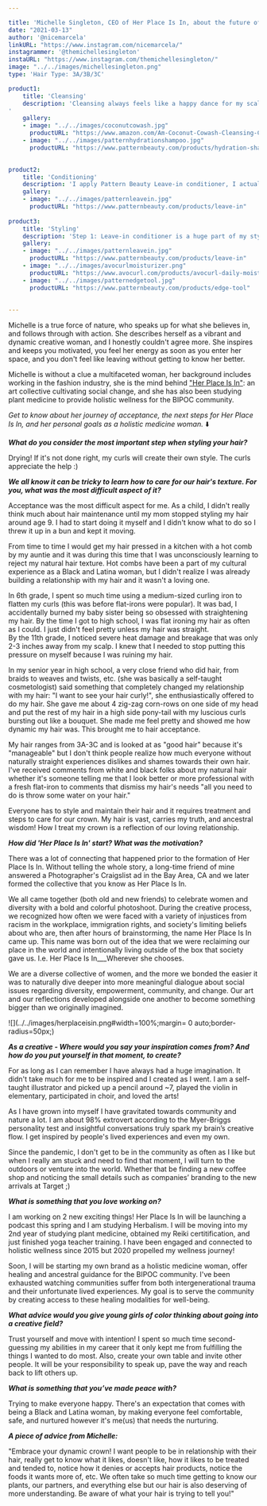```yaml
---

title: 'Michelle Singleton, CEO of Her Place Is In, about the future of her project, and personal goals in plant medicine.'
date: "2021-03-13"
author: '@nicemarcela' 
linkURL: "https://www.instagram.com/nicemarcela/"
instagrammer: '@themichellesingleton'
instaURL: "https://www.instagram.com/themichellesingleton/"
image: "../../images/michellesingleton.png"
type: 'Hair Type: 3A/3B/3C'

product1: 
    title: 'Cleansing'
    description: 'Cleansing always feels like a happy dance for my scalp. I am currently on my 2nd bottle of Pattern Beauty Hydrating Shampoo and so far I love it except for how slippery/watery it feels coming out of the bottle. I like to prep my hair with conditioner (especially if my curls have matted from friction from the collar of my clothes or sleep). I am currently using "As I am" Coconut co-wash to prep and get the hair moisturized. I lightly rinse then apply the shampoo and rinse.
'
    gallery:
    - image: "../../images/coconutcowash.jpg"
      productURL: "https://www.amazon.com/Am-Coconut-Cowash-Cleansing-Conditioner/dp/B00641UCY8"
    - image: "../../images/patternhydrationshampoo.jpg"
      productURL: "https://www.patternbeauty.com/products/hydration-shampoo"
 

product2: 
    title: 'Conditioning'
    description: 'I apply Pattern Beauty Leave-in conditioner, I actually do not use a traditional conditioner. It is always a leave-in! Depending on what my hair feels like, I like to do two applications of a leave-in conditioner after the cleanse and use my hands to squeeze out the excess. This is preparation for my styling.'
    gallery:
    - image: "../../images/patternleavein.jpg"
      productURL: "https://www.patternbeauty.com/products/leave-in"
 
product3: 
    title: 'Styling'
    description: 'Step 1: Leave-in conditioner is a huge part of my styling process. I use Pattern Beauty best selling leave-in conditioner. I do not know why I waited so long to do the float test to figure out my hair porosity. I actually always knew I was really dry ie. skin & hair, so I assumed my hair just needed more assistance with moisture. My hair type might be viewed as high porosity but it is in fact low porosity - Low porosity hair repels moisture when you try to wet it and is hard to process since it resists penetration of chemicals. It is important for me to use a cream first and then apply an oil to help lock in moisture. Step 2: I apply Avocurl Daily Moisturizer after my leave-in, it is an AHHmazing product, made with aloe and avocado which my hair is a big fan of! Final step and Pro tip for long haired curlies: After styling and while your hair is still damp put it in a traditional bonnet, the bonnet holding the hair in and the drying process overnight will give you the same if not better bounce. This is perfect for me because my hair has lost all its layers and curlies need shape to highlight our crown and gorgeous faces! I also use a wide-tooth comb to detangle my curls. I also LOVE a good baby hair swirl or just let them live and do their own thing. I have been using Pattern Beauty "toothbrush" styling tool for a couple of months now and my baby hairs really appreciate the support.'
    gallery:
    - image: "../../images/patternleavein.jpg"
      productURL: "https://www.patternbeauty.com/products/leave-in"
    - image: "../../images/avocurlmoisturizer.png"
      productURL: "https://www.avocurl.com/products/avocurl-daily-moisturizer"
    - image: "../../images/patternedgetool.jpg"
      productURL: "https://www.patternbeauty.com/products/edge-tool"
    
 
---  
```


Michelle is a true force of nature, who speaks up for what she believes in, and follows through with action. She describes herself as a vibrant and dynamic creative woman, and I honestly couldn't agree more. She inspires and keeps you motivated, you feel her energy as soon as you enter her space, and you don't feel like leaving without getting to know her better. 

Michelle is without a clue a multifaceted woman, her background includes working in the fashion industry, she is the mind behind ["Her Place Is In"](https://www.herplaceisin.com/): an art collective cultivating social change, and she has also been studying plant medicine to provide holistic wellness for the BIPOC community. 

*Get to know about her journey of acceptance, the next steps for Her Place Is In, and her personal goals as a holistic medicine woman.* ⬇️   


***What do you consider the most important step when styling your hair?***  

Drying! If it's not done right, my curls will create their own style. The curls appreciate the help :)  

***We all know it can be tricky to learn how to care for our hair's texture. For you, what was the most difficult aspect of it?***  

Acceptance was the most difficult aspect for me. As a child, I didn't really think much about hair maintenance until my mom stopped styling my hair around age 9. I had to start doing it myself and I didn't know what to do so I threw it up in a bun and kept it moving.   

From time to time I would get my hair pressed in a kitchen with a hot comb by my auntie and it was during this time that I was unconsciously learning to reject my natural hair texture. Hot combs have been a part of my cultural experience as a Black and Latina woman, but I didn't realize I was already building a relationship with my hair and it wasn't a loving one.   

In 6th grade, I spent so much time using a medium-sized curling iron to flatten my curls (this was before flat-irons were popular). It was bad, I accidentally burned my baby sister being so obsessed with straightening my hair. By the time I got to high school, I was flat ironing my hair as often as I could. I just didn't feel pretty unless my hair was straight.   
By the 11th grade, I noticed severe heat damage and breakage that was only 2-3 inches away from my scalp. I knew that I needed to stop putting this pressure on myself because I was ruining my hair.   

In my senior year in high school, a very close friend who did hair, from braids to weaves and twists, etc. (she was basically a self-taught cosmetologist) said something that completely changed my relationship with my hair: "I want to see your hair curly!", she enthusiastically offered to do my hair. She gave me about 4 zig-zag corn-rows on one side of my head and put the rest of my hair in a high side pony-tail with my luscious curls bursting out like a bouquet. She made me feel pretty and showed me how dynamic my hair was. This brought me to hair acceptance.   

My hair ranges from 3A-3C and is looked at as "good hair" because it's "manageable" but I don't think people realize how much everyone without naturally straight experiences dislikes and shames towards their own hair. I've received comments from white and black folks about my natural hair whether it's someone telling me that I look better or more professional with a fresh flat-iron to comments that dismiss my hair's needs "all you need to do is throw some water on your hair."  

Everyone has to style and maintain their hair and it requires treatment and steps to care for our crown. My hair is vast, carries my truth, and ancestral wisdom! How I treat my crown is a reflection of our loving relationship.  


***How did 'Her Place Is In' start? What was the motivation?***   

There was a lot of connecting that happened prior to the formation of Her Place Is In. Without telling the whole story, a long-time friend of mine answered a Photographer's Craigslist ad in the Bay Area, CA and we later formed the collective that you know as Her Place Is In.  

We all came together (both old and new friends) to celebrate women and diversity with a bold and colorful photoshoot. During the creative process, we recognized how often we were faced with a variety of injustices from racism in the workplace, immigration rights, and society's limiting beliefs about who are, then after hours of brainstorming, the name Her Place Is In came up. This name was born out of the idea that we were reclaiming our place in the world and intentionally living outside of the box that society gave us. I.e. Her Place Is In___Wherever she chooses.   

We are a diverse collective of women, and the more we bonded the easier it was to naturally dive deeper into more meaningful dialogue about social issues regarding diversity, empowerment, community, and change. Our art and our reflections developed alongside one another to become something bigger than we originally imagined.  

![](../../images/herplaceisin.png#width=100%;margin= 0 auto;border-radius=50px;)  



***As a creative - Where would you say your inspiration comes from? And how do you put yourself in that moment, to create?***  

For as long as I can remember I have always had a huge imagination. It didn't take much for me to be inspired and I created as I went. I am a self-taught illustrator and picked up a pencil around ~7, played the violin in elementary, participated in choir, and loved the arts!  

As I have grown into myself I have gravitated towards community and nature a lot. I am about 98% extrovert according to the Myer-Briggs personality test and insightful conversations truly spark my brain’s creative flow. I get inspired by people's lived experiences and even my own.  

Since the pandemic, I don't get to be in the community as often as I like but when I really am stuck and need to find that moment, I will turn to the outdoors or venture into the world. Whether that be finding a new coffee shop and noticing the small details such as companies’ branding to the new arrivals at Target ;)  

***What is something that you love working on?***  

I am working on 2 new exciting things! Her Place Is In will be launching a podcast this spring and I am studying Herbalism. I will be moving into my 2nd year of studying plant medicine, obtained my Reiki certitification, and just finished yoga teacher training. I have been engaged and connected to holistic wellness since 2015 but 2020 propelled my wellness journey!   

Soon, I will be starting my own brand as a holistic medicine woman, offer healing and ancestral guidance for the BIPOC community. I've been exhausted watching communities suffer from both intergenerational trauma and their unfortunate lived experiences. My goal is to serve the community by creating access to these healing modalities for well-being.  

***What advice would you give young girls of color thinking about going into a creative field?***   

Trust yourself and move with intention! I spent so much time second-guessing my abilities in my career that it only kept me from fulfilling the things I wanted to do most. Also, create your own table and invite other people. It will be your responsibility to speak up, pave the way and reach back to lift others up.  

***What is something that you’ve made peace with?***  

Trying to make everyone happy. There's an expectation that comes with being a Black and Latina woman, by making everyone feel comfortable, safe, and nurtured however it's me(us) that needs the nurturing.  

***A piece of advice from Michelle:***    

"Embrace your dynamic crown! I want people to be in relationship with their hair, really get to know what it likes, doesn't like, how it likes to be treated and tended to, notice how it denies or accepts hair products, notice the foods it wants more of, etc. We often take so much time getting to know our plants, our partners, and everything else but our hair is also deserving of more understanding. Be aware of what your hair is trying to tell you!"   



